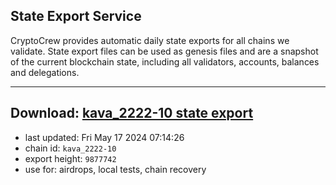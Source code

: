 ## State Export Service
CryptoCrew provides automatic daily state exports for all chains we validate. State export files can be used as genesis files and are a snapshot of the current blockchain state, including all validators, accounts, balances and delegations.

---
**Download: [kava_2222-10 state export](https://dl-eu2.ccvalidators.com/SERVICE/kava/kava_2222-10_export_9877742.json)**
---

- last updated: Fri May 17 2024 07:14:26
- chain id: `kava_2222-10`
- export height: `9877742`
- use for: airdrops, local tests, chain recovery
